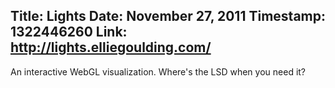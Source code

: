 Title: Lights
Date: November 27, 2011
Timestamp: 1322446260
Link: http://lights.elliegoulding.com/
----
An interactive WebGL visualization. Where's the LSD when you need it?

